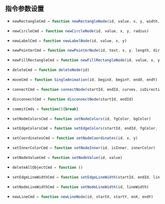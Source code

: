 ## 指令参数设置

- ```js
  newRectangleCmd = function newRectangleNode(id, value, x, y, width, height)
  ```

- ```js
  newCircleCmd = function newCircleNode(id, value, x, y, radius)
  ```

- ```javascript
  newLabelCmd = function newLabelNode(id, value, x, y)
  ```

- ```js
  newPointerCmd = function newPointerNode(id, text, x, y, length, direction)
  ```

- ```js
  newFillRectangleCmd = function newFillRectangleNode(id, value, x, y, width, height)
  ```

- ```js
  deleteCmd = function deleteNode(id)
  ```

- ```js
  moveCmd = function SingleAnimation(id, beginX, beginY, endX, endY)
  ```

- ```js
  connectCmd = function connectNode(startId, endId, curves, isDirection, weigth)
  ```

- ```js
  disconnectCmd = function disconnectNode(startId, endId)
  ```

- ```js
  commitCmds = function(){break}
  ```

- ```js
  setNodeColorsCmd = function setNodeColors(id, fgColor, bgColor)
  ```

- ```js
  setEdgeColorsCmd = function setEdgeColors(startId, endId, fgColor, bgColor)
  ```

- ```js
  setCoordinatesCmd = function setNodeCoordinates(id, x, y)
  ```

- ```js
  setInnerColorCmd = function setNodeInner(id, isInner, innerColor)
  ```

- ```js
  setNodeValueCmd = function setNodeValue(id, value)
  ```

- ```js
  deleteAllObjectCmd = function ()
  ```

- ```js
  setEdgeLineWidthCmd = function setEdgeLineWidth(startId, endId, lineWidth)
  ```

- ```js
  setNodeLineWidthCmd = function setNodeLineWidth(id, lineWidth)
  ```

- ```js
  newLineCmd = function newLineNode(id, startX, startY, enX, endY)
  ```